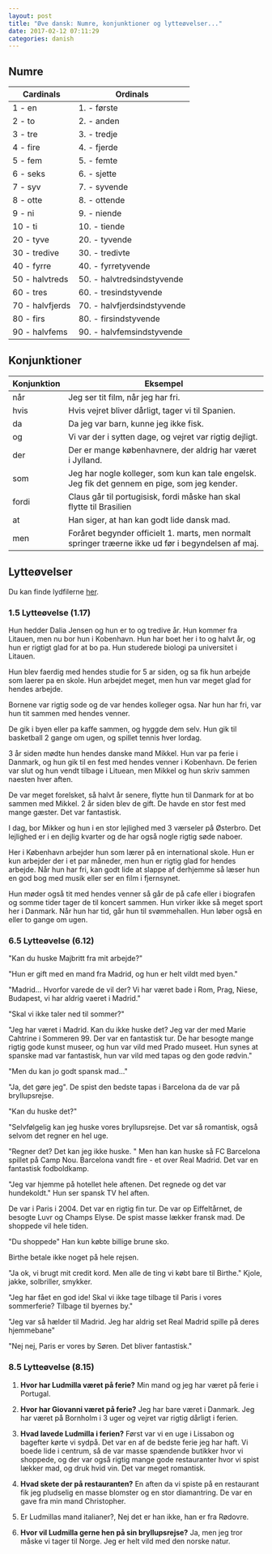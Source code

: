 ```yaml
---
layout: post
title: "Øve dansk: Numre, konjunktioner og lytteøvelser..."
date: 2017-02-12 07:11:29
categories: danish
---
```


## Numre

| Cardinals       | Ordinals                     |
| --------------- | ---------------------------- |
| 1 - en          | 1. - første                  |
| 2 - to          | 2. - anden                   |
| 3 - tre         | 3. - tredje                  |
| 4 - fire        | 4. - fjerde                  |
| 5 - fem         | 5. - femte                   |
| 6 - seks        | 6. - sjette                  |
| 7 - syv         | 7. - syvende                 |
| 8 - otte        | 8. - ottende                 |
| 9 - ni          | 9. - niende                  |
| 10 - ti         | 10. - tiende                 |
| 20 - tyve       | 20. - tyvende                |
| 30 - tredive    | 30. - tredivte               |
| 40 - fyrre      | 40. -  fyrretyvende          |
| 50 - halvtreds  | 50. -  halvtredsindstyvende  |
| 60 - tres       | 60. -  tresindstyvende       |
| 70 - halvfjerds | 70. -  halvfjerdsindstyvende |
| 80 - firs       | 80. -  firsindstyvende       |
| 90 - halvfems   | 90. -  halvfemsindstyvende   |

## Konjunktioner

| Konjunktion	| Eksempel                     |
| ----------- | ---------------------------- |
| når					| Jeg ser tit film, når jeg har fri. |
| hvis  			| Hvis vejret bliver dårligt, tager vi til Spanien.  |
| da    			| Da jeg var barn, kunne jeg ikke fisk.  |
| og    			| Vi var der i sytten dage, og vejret var rigtig dejligt.  |
| der   			| Der er mange københavnere, der aldrig har været i Jylland.  |
| som   			| Jeg har nogle kolleger, som kun kan tale engelsk. Jeg fik det gennem en pige, som jeg kender.  |
| fordi 			| Claus går til portugisisk, fordi måske han skal flytte til Brasilien  |
| at   				| Han siger, at han kan godt lide dansk mad.  |
| men   			| Foråret begynder officielt 1. marts, men normalt springer træerne ikke ud før i begyndelsen af maj.  |

## Lytteøvelser

Du kan finde lydfilerne [her]({{site.cdn_path}}/multimedia/sadan2.zip).

### 1.5 Lytteøvelse (1.17)

Hun hedder Dalia Jensen og hun er to og tredive år. Hun kommer fra Litauen, men nu  bor hun i Kobenhavn. Hun har boet her i to og halvt år, og hun er rigtigt glad for at bo pa. Hun studerede biologi pa universitet i Litauen. 

Hun blev faerdig med hendes studie for 5 ar siden, og sa fik hun arbejde som laerer pa en skole. Hun arbejdet meget, men hun var meget glad for hendes arbejde. 

Bornene var rigtig sode og de var hendes kolleger ogsa. Nar hun har fri,  var hun tit sammen med hendes venner.

De gik i byen eller pa kaffe sammen, og hyggde dem selv. Hun gik til basketball 2 gange om ugen, og spillet tennis hver lordag.

3 år siden mødte hun hendes danske mand Mikkel. Hun var pa ferie i Danmark, og hun gik til en fest med hendes venner i Kobenhavn. De ferien var slut og hun vendt tilbage i Lituean, men Mikkel og hun skriv sammen naesten hver aften.

De var meget forelsket, så halvt år senere, flytte hun til Danmark for at bo sammen med Mikkel. 2 år siden blev de gift. De havde en stor fest med mange gæster. Det var fantastisk.

I dag, bor Mikker og hun  i en stor lejlighed med 3 værseler på Østerbro. Det lejlighed er i en dejlig kvarter og de har også nogle rigtig søde naboer.

Her i København arbejder hun som lærer på en international skole. Hun er kun arbejder der i et par måneder, men hun er rigtig glad for hendes arbejde. Når hun har fri, kan godt lide at slappe af derhjemme så læser hun en god bog med musik eller ser en film i fjernsynet.

Hun møder også tit med hendes venner så går de på cafe eller i biografen og somme tider tager de til koncert sammen. Hun virker ikke så meget sport her i Danmark. Når hun har tid, går hun til svømmehallen. Hun løber også en eller to gange om ugen.

### 6.5 Lytteøvelse (6.12)

"Kan du huske Majbritt fra mit arbejde?"

"Hun er gift med en mand fra Madrid, og hun er helt vildt med byen."

"Madrid... Hvorfor varede de vil der? Vi har været bade i Rom, Prag, Niese, Budapest, vi har aldrig vaeret i Madrid."

"Skal vi ikke taler ned til sommer?"

"Jeg har været i Madrid. Kan du ikke huske det? Jeg var der med Marie Cahtrine i Sommeren 99. Der var en fantastisk tur. De har besogte mange rigtig gode kunst museer, og hun var vild med Prado museet. Hun synes at spanske mad var fantastisk, hun var vild med tapas og den gode rødvin."

"Men du kan jo godt spansk mad..."

"Ja, det gøre jeg". De spist den bedste tapas i Barcelona da de var på bryllupsrejse. 

"Kan du huske det?"

"Selvfølgelig kan jeg huske vores bryllupsrejse. Det var så romantisk, også selvom det regner en hel uge.

"Regner det? Det kan jeg ikke huske. " Men han kan huske så FC Barcelona spillet på Camp Nou. Barcelona vandt fire - et over Real Madrid. Det var en fantastisk fodboldkamp. 

"Jeg var hjemme på hotellet hele aftenen. Det regnede og det var hundekoldt." Hun ser spansk TV hel aften.

De var i Paris i 2004. Det var en rigtig fin tur. De var op Eiffeltårnet, de besogte Luvr og Champs Elyse. De spist masse lækker fransk mad. De shoppede vil hele tiden. 

"Du shoppede" Han kun købte billige brune sko.

Birthe betale ikke noget på hele rejsen. 

"Ja ok, vi brugt mit credit kord. Men alle de ting vi købt bare til Birthe." Kjole, jakke, solbriller, smykker.

"Jeg har fået en god ide! Skal vi ikke tage tilbage til Paris i vores sommerferie? Tilbage til byernes by." 

"Jeg var så hælder til Madrid. Jeg har aldrig set Real Madrid spille på deres hjemmebane"  

"Nej nej, Paris er vores by Søren. Det bliver fantastisk."

### 8.5 Lytteøvelse (8.15)

1. **Hvor har Ludmilla været på ferie?**  Min mand og jeg har været på ferie i Portugal.

2. **Hvor har Giovanni været på ferie?** Jeg har bare været i Danmark. Jeg har været på Bornholm i 3 uger og vejret var rigtig dårligt i ferien.

3. **Hvad lavede Ludmilla i ferien?**  Først var vi en uge i Lissabon og bagefter kørte vi sydpå. Det var en af de bedste ferie jeg har haft. Vi boede lide i centrum, så de var masse spændende butikker hvor vi shoppede, og der var også rigtig mange gode restauranter hvor vi spist lækker mad, og druk hvid vin. Det var meget romantisk. 

4. **Hvad skete der på restauranten?** En aften da vi spiste på en restaurant fik jeg pludselig en masse blomster og en stor diamantring. De var en gave fra min mand Christopher.

5. Er Ludmillas mand italianer?, Nej det er han ikke, han er fra Rødovre.

6. **Hvor vil Ludmilla gerne hen på sin bryllupsrejse?** Ja, men jeg tror måske vi tager til Norge. Jeg er helt vild med den norske natur.


